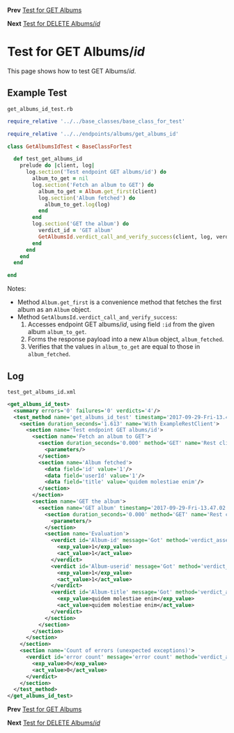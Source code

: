 <!--- GENERATED FILE, DO NOT EDIT --->
**Prev** [Test for GET Albums](./GetAlbums.md)

**Next** [Test for DELETE Albums/_id_](./DeleteAlbumsId.md)


# Test for GET Albums/_id_

This page shows how to test GET Albums/_id_.

## Example Test

<code>get_albums_id_test.rb</code>
```ruby
require_relative '../../base_classes/base_class_for_test'

require_relative '../../endpoints/albums/get_albums_id'

class GetAlbumsIdTest < BaseClassForTest

  def test_get_albums_id
    prelude do |client, log|
      log.section('Test endpoint GET albums/id') do
        album_to_get = nil
        log.section('Fetch an album to GET') do
          album_to_get = Album.get_first(client)
          log.section('Album fetched') do
            album_to_get.log(log)
          end
        end
        log.section('GET the album') do
          verdict_id = 'GET album'
          GetAlbumsId.verdict_call_and_verify_success(client, log, verdict_id, album_to_get)
        end
      end
    end
  end

end
```

Notes:

- Method `Album.get_first` is a convenience method that fetches the first album as an `Album` object.
- Method `GetAlbumsId.verdict_call_and_verify_success`:
  1.  Accesses endpoint GET albums/_id_, using field `:id` from the given album `album_to_get`.
  2.  Forms the response payload into a new `Album` object, `album_fetched`.
  3.  Verifies that the values in `album_to_get` are equal to those in `album_fetched`.

## Log

<code>test_get_albums_id.xml</code>
```xml
<get_albums_id_test>
  <summary errors='0' failures='0' verdicts='4'/>
  <test_method name='get_albums_id_test' timestamp='2017-09-29-Fri-13.47.00.470'>
    <section duration_seconds='1.613' name='With ExampleRestClient'>
      <section name='Test endpoint GET albums/id'>
        <section name='Fetch an album to GET'>
          <section duration_seconds='0.000' method='GET' name='Rest client' timestamp='2017-09-29-Fri-13.47.00.473' url='https://jsonplaceholder.typicode.com/albums'>
            <parameters/>
          </section>
          <section name='Album fetched'>
            <data field='id' value='1'/>
            <data field='userId' value='1'/>
            <data field='title' value='quidem molestiae enim'/>
          </section>
        </section>
        <section name='GET the album'>
          <section name='GET album' timestamp='2017-09-29-Fri-13.47.02.004'>
            <section duration_seconds='0.000' method='GET' name='Rest client' timestamp='2017-09-29-Fri-13.47.02.004' url='https://jsonplaceholder.typicode.com/albums/1'>
              <parameters/>
            </section>
            <section name='Evaluation'>
              <verdict id='Album-id' message='Got' method='verdict_assert_equal?' outcome='passed' volatile='false'>
                <exp_value>1</exp_value>
                <act_value>1</act_value>
              </verdict>
              <verdict id='Album-userid' message='Got' method='verdict_assert_equal?' outcome='passed' volatile='false'>
                <exp_value>1</exp_value>
                <act_value>1</act_value>
              </verdict>
              <verdict id='Album-title' message='Got' method='verdict_assert_equal?' outcome='passed' volatile='false'>
                <exp_value>quidem molestiae enim</exp_value>
                <act_value>quidem molestiae enim</act_value>
              </verdict>
            </section>
          </section>
        </section>
      </section>
    </section>
    <section name='Count of errors (unexpected exceptions)'>
      <verdict id='error count' message='error count' method='verdict_assert_equal?' outcome='passed' volatile='true'>
        <exp_value>0</exp_value>
        <act_value>0</act_value>
      </verdict>
    </section>
  </test_method>
</get_albums_id_test>
```

**Prev** [Test for GET Albums](./GetAlbums.md)

**Next** [Test for DELETE Albums/_id_](./DeleteAlbumsId.md)


